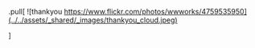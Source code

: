 

.pull[
![thankyou https://www.flickr.com/photos/wwworks/4759535950](../../assets/_shared/_images/thankyou_cloud.jpeg)

]
